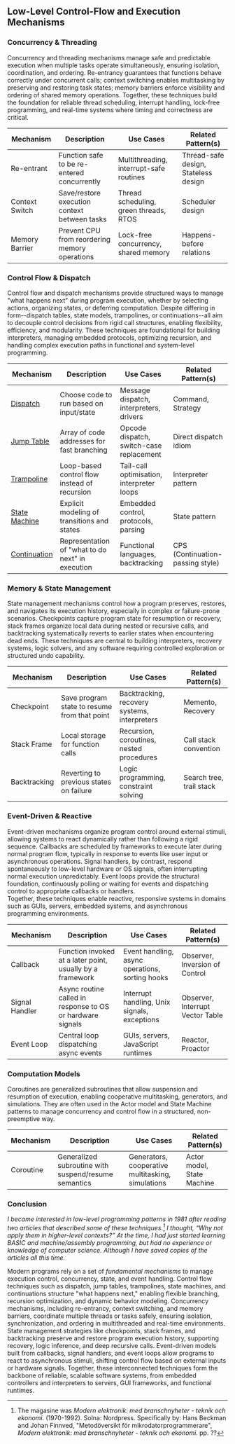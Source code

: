 
## Low-Level Control-Flow and Execution Mechanisms

### Concurrency & Threading

Concurrency and threading mechanisms manage safe and predictable execution when multiple tasks operate simultaneously,
ensuring isolation, coordination, and ordering. Re-entrancy guarantees that functions behave correctly under concurrent
calls; context switching enables multitasking by preserving and restoring task states; memory barriers enforce visibility
and ordering of shared memory operations. Together, these techniques build the foundation for reliable thread scheduling,
interrupt handling, lock-free programming, and real-time systems where timing and correctness are critical.

| Mechanism       | Description                                                            | Use Cases                                            | Related Pattern(s)                     |
|-----------------|------------------------------------------------------------------------|------------------------------------------------------|-----------------------------------------|
| Re-entrant      | Function safe to be re-entered concurrently                            | Multithreading, interrupt-safe routines              | Thread-safe design, Stateless design    |
| Context Switch  | Save/restore execution context between tasks                           | Thread scheduling, green threads, RTOS               | Scheduler design                        |
| Memory Barrier  | Prevent CPU from reordering memory operations                          | Lock-free concurrency, shared memory                 | Happens-before relations                |

### Control Flow & Dispatch

Control flow and dispatch mechanisms provide structured ways to manage "what happens next" during program execution,
whether by selecting actions, organizing states, or deferring computation. Despite differing in form--dispatch tables,
state models, trampolines, or continuations--all aim to decouple control decisions from rigid call structures, enabling
flexibility, efficiency, and modularity. These techniques are foundational for building interpreters, managing embedded
protocols, optimizing recursion, and handling complex execution paths in functional and system-level programming.

| Mechanism       | Description                                                            | Use Cases                                            | Related Pattern(s)                     |
|-----------------|------------------------------------------------------------------------|------------------------------------------------------|-----------------------------------------|
| [Dispatch](./dispatch/)        | Choose code to run based on input/state                                | Message dispatch, interpreters, drivers              | Command, Strategy                        |
| [Jump Table](./jump/)      | Array of code addresses for fast branching                             | Opcode dispatch, switch-case replacement             | Direct dispatch idiom                   |
| [Trampoline](./trampoline/)      | Loop-based control flow instead of recursion                           | Tail-call optimisation, interpreter loops            | Interpreter pattern                     |
| [State Machine](./state/)   | Explicit modeling of transitions and states                            | Embedded control, protocols, parsing                 | State pattern                           |
| [Continuation](./continue)    |  Representation of "what to do next" in execution                       | Functional languages, backtracking                   | CPS (Continuation-passing style)        |

### Memory & State Management

State management mechanisms control how a program preserves, restores, and navigates its execution history,
especially in complex or failure-prone scenarios. Checkpoints capture program state for resumption or recovery,
stack frames organize local data during nested or recursive calls, and backtracking systematically reverts
to earlier states when encountering dead ends. These techniques are central to building interpreters, recovery
systems, logic solvers, and any software requiring controlled exploration or structured undo capability.

| Mechanism       | Description                                                            | Use Cases                                            | Related Pattern(s)                     |
|-----------------|------------------------------------------------------------------------|------------------------------------------------------|-----------------------------------------|
| Checkpoint      | Save program state to resume from that point                           | Backtracking, recovery systems, interpreters         | Memento, Recovery                       |
| Stack Frame     | Local storage for function calls                                        | Recursion, coroutines, nested procedures             | Call stack convention                   |
| Backtracking    | Reverting to previous states on failure                                | Logic programming, constraint solving                | Search tree, trail stack                |

### Event-Driven & Reactive

Event-driven mechanisms organize program control around external stimuli, allowing systems to react
dynamically rather than following a rigid sequence. Callbacks are scheduled by frameworks to execute
later during normal program flow, typically in response to events like user input or asynchronous
operations. Signal handlers, by contrast, respond spontaneously to low-level hardware or OS signals,
often interrupting normal execution unpredictably. Event loops provide the structural foundation,
continuously polling or waiting for events and dispatching control to appropriate callbacks or handlers.  
Together, these techniques enable reactive, responsive systems in domains such as GUIs, servers,
embedded systems, and asynchronous programming environments.

| Mechanism       | Description                                                            | Use Cases                                            | Related Pattern(s)                     |
|-----------------|------------------------------------------------------------------------|------------------------------------------------------|-----------------------------------------|
| Callback        | Function invoked at a later point, usually by a framework              | Event handling, async operations, sorting hooks      | Observer, Inversion of Control          |
| Signal Handler  | Async routine called in response to OS or hardware signals             | Interrupt handling, Unix signals, exceptions         | Observer, Interrupt Vector Table        |
| Event Loop      | Central loop dispatching async events                                  | GUIs, servers, JavaScript runtimes                   | Reactor, Proactor                       |

### Computation Models

Coroutines are generalized subroutines that allow suspension and resumption of execution, enabling
cooperative multitasking, generators, and simulations. They are often used in the Actor model and
State Machine patterns to manage concurrency and control flow in a structured, non-preemptive way.

| Mechanism       | Description                                                            | Use Cases                                            | Related Pattern(s)                     |
|-----------------|------------------------------------------------------------------------|------------------------------------------------------|-----------------------------------------|
| Coroutine       | Generalized subroutine with suspend/resume semantics                   | Generators, cooperative multitasking, simulations    | Actor model, State Machine              |

### Conclusion

*I became interested in low-level programming patterns in 1981 after reading two articles that described
some of these techniques.[^modern] I thought, “Why not apply them in higher-level contexts?” At the time,
I had just started learning BASIC and machine/assembly programming, but had no experience or knowledge
of computer science. Although I have saved copies of the articles all this time.*

[^modern]: The magasine was *Modern elektronik: med branschnyheter - teknik och ekonomi*. (1970-1992).
Solna: Nordpress. Specifically by: Hans Beckman and Johan Finnved, "Metodöversikt för mikrodatorprogrammerare",
*Modern elektronik: med branschnyheter - teknik och ekonomi*. pp. ??


Modern programs rely on a set of *fundamental mechanisms* to manage execution control, concurrency, state, and
event handling. Control flow techniques such as dispatch, jump tables, trampolines, state machines, and continuations
structure "what happens next," enabling flexible branching, recursion optimization, and dynamic behavior modeling.
Concurrency mechanisms, including re-entrancy, context switching, and memory barriers, coordinate multiple threads
or tasks safely, ensuring isolation, synchronization, and ordering in multithreaded and real-time environments.
State management strategies like checkpoints, stack frames, and backtracking preserve and restore program execution
history, supporting recovery, logic inference, and deep recursive calls. Event-driven models built from callbacks,
signal handlers, and event loops allow programs to react to asynchronous stimuli, shifting control flow based on
external inputs or hardware signals. Together, these interconnected techniques form the backbone of reliable,
scalable software systems, from embedded controllers and interpreters to servers, GUI frameworks, and functional
runtimes.

